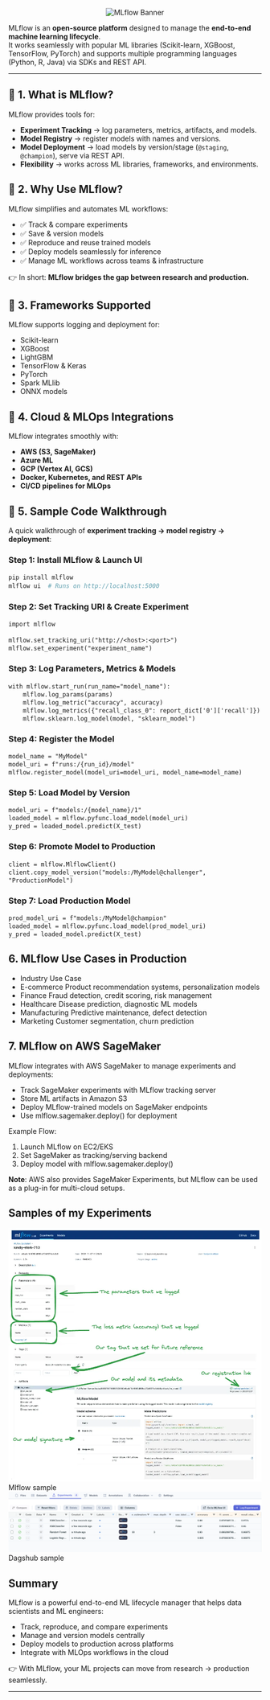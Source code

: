 <p align="center">
  <img src="https://capsule-render.vercel.app/api?type=waving&color=0:D68858,100:D6BF58&height=200&section=header&text=MLflow%20Lifecycle%20Management&fontSize=40&fontColor=fff&fontAlignY=35" alt="MLflow Banner"/>
</p>

MLflow is an **open-source platform** designed to manage the **end-to-end machine learning lifecycle**.  
It works seamlessly with popular ML libraries (Scikit-learn, XGBoost, TensorFlow, PyTorch) and supports multiple programming languages (Python, R, Java) via SDKs and REST API.

---

## 🔹 1. What is MLflow?

MLflow provides tools for:

- **Experiment Tracking** → log parameters, metrics, artifacts, and models.  
- **Model Registry** → register models with names and versions.  
- **Model Deployment** → load models by version/stage (`@staging`, `@champion`), serve via REST API.  
- **Flexibility** → works across ML libraries, frameworks, and environments.  

## 🔹 2. Why Use MLflow?

MLflow simplifies and automates ML workflows:

- ✅ Track & compare experiments  
- ✅ Save & version models  
- ✅ Reproduce and reuse trained models  
- ✅ Deploy models seamlessly for inference  
- ✅ Manage ML workflows across teams & infrastructure  

👉 In short: **MLflow bridges the gap between research and production.**

## 🔹 3. Frameworks Supported

MLflow supports logging and deployment for:

- Scikit-learn  
- XGBoost  
- LightGBM  
- TensorFlow & Keras  
- PyTorch  
- Spark MLlib  
- ONNX models  


## 🔹 4. Cloud & MLOps Integrations

MLflow integrates smoothly with:

- **AWS (S3, SageMaker)**  
- **Azure ML**  
- **GCP (Vertex AI, GCS)**  
- **Docker, Kubernetes, and REST APIs**  
- **CI/CD pipelines for MLOps**  


## 🔹 5. Sample Code Walkthrough

A quick walkthrough of **experiment tracking → model registry → deployment**:

### Step 1: Install MLflow & Launch UI
```bash
pip install mlflow
mlflow ui  # Runs on http://localhost:5000
```

### Step 2: Set Tracking URI & Create Experiment
```
import mlflow

mlflow.set_tracking_uri("http://<host>:<port>")
mlflow.set_experiment("experiment_name")
```

### Step 3: Log Parameters, Metrics & Models
```
with mlflow.start_run(run_name="model_name"):
    mlflow.log_params(params)
    mlflow.log_metric("accuracy", accuracy)
    mlflow.log_metrics({"recall_class_0": report_dict['0']['recall']})
    mlflow.sklearn.log_model(model, "sklearn_model")
```

### Step 4: Register the Model
```
model_name = "MyModel"
model_uri = f"runs:/{run_id}/model"
mlflow.register_model(model_uri=model_uri, model_name=model_name)
```

### Step 5: Load Model by Version
```
model_uri = f"models:/{model_name}/1"
loaded_model = mlflow.pyfunc.load_model(model_uri)
y_pred = loaded_model.predict(X_test)
```

### Step 6: Promote Model to Production
```
client = mlflow.MlflowClient()
client.copy_model_version("models:/MyModel@challenger", "ProductionModel")
```

### Step 7: Load Production Model
```
prod_model_uri = f"models:/MyModel@champion"
loaded_model = mlflow.pyfunc.load_model(prod_model_uri)
y_pred = loaded_model.predict(X_test)
```


## 6. MLflow Use Cases in Production

- Industry	Use Case
- E-commerce	Product recommendation systems, personalization models
- Finance	Fraud detection, credit scoring, risk management
- Healthcare	Disease prediction, diagnostic ML models
- Manufacturing	Predictive maintenance, defect detection
- Marketing	Customer segmentation, churn prediction



## 7. MLflow on AWS SageMaker

MLflow integrates with AWS SageMaker to manage experiments and deployments:
-	Track SageMaker experiments with MLflow tracking server
-	Store ML artifacts in Amazon S3
-	Deploy MLflow-trained models on SageMaker endpoints
-	Use mlflow.sagemaker.deploy() for deployment

Example Flow:
1.	Launch MLflow on EC2/EKS
2.	Set SageMaker as tracking/serving backend
3.	Deploy model with mlflow.sagemaker.deploy()

**Note**: AWS also provides SageMaker Experiments, but MLflow can be used as a plug-in for multi-cloud setups.

## Samples of my Experiments

![Mlflow](mlflow_exp_tracking.webp)
Mlflow sample
![Dagshub](dagshub_exp_tracking.png)
Dagshub sample

## Summary

MLflow is a powerful end-to-end ML lifecycle manager that helps data scientists and ML engineers:

-	Track, reproduce, and compare experiments
-	Manage and version models centrally
-	Deploy models to production across platforms
-	Integrate with MLOps workflows in the cloud

👉 With MLflow, your ML projects can move from research → production seamlessly.

---
